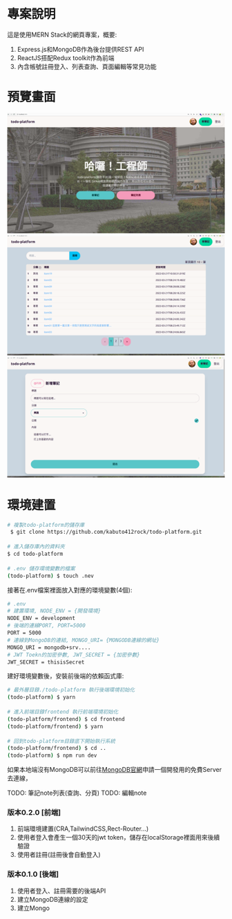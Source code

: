 # 專案說明
這是使用MERN Stack的網頁專案，概要:
1. Express.js和MongoDB作為後台提供REST API
2. ReactJS搭配Redux toolkit作為前端
3. 內含帳號註冊登入、列表查詢、頁面編輯等常見功能

# 預覽畫面
![todo-platform的首頁](./imgs/home.png)
![todo-platform的列表](./imgs/notes.png)
![todo-platform的新增](./imgs/new-note.png)


# 環境建置
```bash
# 複製todo-platform的儲存庫
 $ git clone https://github.com/kabuto412rock/todo-platform.git

# 進入儲存庫內的資料夾
$ cd todo-platform 

# .env 儲存環境變數的檔案
(todo-platform) $ touch .nev
```
接著在.env檔案裡面放入對應的環境變數(4個):
```bash
# .env
# 建置環境, NODE_ENV = {開發環境}
NODE_ENV = development
# 後端的連線PORT, PORT=5000
PORT = 5000
# 連線到MongoDB的連結, MONGO_URI= {MONGODB連線的網址} 
MONGO_URI = mongodb+srv....
# JWT Toekn的加密參數, JWT_SECRET = {加密參數}
JWT_SECRET = thisisSecret
```

建好環境變數後，安裝前後端的依賴函式庫:
```bash
# 最外層目錄./todo-platform 執行後端環境初始化
(todo-platform) $ yarn  

# 進入前端目錄frontend 執行前端環境初始化
(todo-platform/frontend) $ cd frontend
(todo-platform/frontend) $ yarn  

# 回到todo-platform目錄底下開始執行系統
(todo-platform/frontend) $ cd ..
(todo-platform) $ npm run dev
```

如果本地端沒有MongoDB可以前往[MongoDB官網](https://cloud.mongodb.com/)申請一個開發用的免費Server去連線，


TODO: 筆記note列表(查詢、分頁)
TODO: 編輯note

### 版本0.2.0 [前端]
1. 前端環境建置(CRA,TailwindCSS,Rect-Router...)
2. 使用者登入會產生一個30天的jwt token，儲存在localStorage裡面用來後續驗證
3. 使用者註冊(註冊後會自動登入)

### 版本0.1.0 [後端]
1. 使用者登入、註冊需要的後端API
2. 建立MongoDB連線的設定
3. 建立Mongo